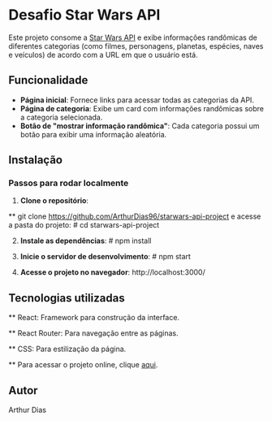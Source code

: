 # Desafio Star Wars API

Este projeto consome a [Star Wars API](https://swapi.dev/) e exibe informações
randômicas de diferentes categorias (como filmes, personagens, planetas,
espécies, naves e veículos) de acordo com a URL em que o usuário está.

## Funcionalidade

- **Página inicial**: Fornece links para acessar todas as categorias da API.
- **Página de categoria**: Exibe um card com informações randômicas sobre a
  categoria selecionada.
- **Botão de "mostrar informação randômica"**: Cada categoria possui um botão
  para exibir uma informação aleatória.

## Instalação

### Passos para rodar localmente

1. **Clone o repositório**:

** git clone https://github.com/ArthurDias96/starwars-api-project e acesse a pasta do projeto: # cd starwars-api-project

2. **Instale as dependências**: # npm install

3. **Inicie o servidor de desenvolvimento**: # npm start

4. **Acesse o projeto no navegador**: http://localhost:3000/

## Tecnologias utilizadas

** React: Framework para construção da interface.

** React Router: Para navegação entre as páginas.

** CSS: Para estilização da página.

** Para acessar o projeto online, clique [aqui](https://starwars-api-project.vercel.app/).

## Autor

Arthur Dias

```
```
